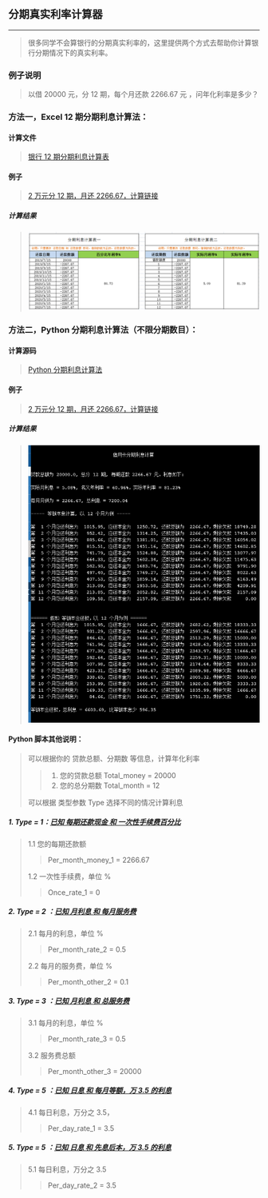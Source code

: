## 分期真实利率计算器
----

> 很多同学不会算银行的分期真实利率的，这里提供两个方式去帮助你计算银行分期情况下的真实利率。

### 例子说明
> 以借 20000 元，分 12 期，每个月还款 2266.67 元 ，问年化利率是多少？


### 方法一，Excel 12 期分期利息计算法：

#### 计算文件
>
> [银行 12 期分期利息计算表](/银行-12-期分期利息计算表.xlsx)

#### 例子
>
> [2 万元分 12 期，月还 2266.67，计算链接](/银行-12-期分期利息计算表.xlsx)

##### 计算结果
>
> ![银行 12 期分期利息计算表](/pics/rate_calc_1.png)

### 方法二，Python 分期利息计算法（不限分期数目）：

#### 计算源码
>
> [Python 分期利息计算法](/interst_rate_calc.py)

#### 例子
>
> [2 万元分 12 期，月还 2266.67，计算链接](https://onlinegdb.com/BkvybphrU)

##### 计算结果
>
> ![银行 12 期分期利息计算结果](/pics/rate_calc_2.png)

#### Python 脚本其他说明：
> 可以根据你的 贷款总额、分期数 等信息，计算年化利率
>
>> 1. 您的贷款总额 Total_money = 20000
>> 2. 您的总分期数 Total_month = 12
>
> 可以根据 类型参数 Type 选择不同的情况计算利息

##### 1. Type = 1：[已知 每期还款现金 和 一次性手续费百分比](https://onlinegdb.com/BkvybphrU)
> 1.1 您的每期还款额
>>
>> Per_month_money_1 = 2266.67
>>
> 1.2 一次性手续费，单位 %
>>
>> Once_rate_1 = 0

##### 2. Type = 2 ：[已知 月利息 和 每月服务费](https://onlinegdb.com/Hyujf6hBU)
> 2.1 每月的利息，单位 %
>>
>> Per_month_rate_2 = 0.5
>
> 2.2 每月的服务费，单位 %
>>
>> Per_month_other_2 = 0.1

##### 3. Type = 3 ：[已知 月利息 和 总服务费](https://onlinegdb.com/rJ7AzanH8)
> 3.1 每月的利息，单位 %
>>
>> Per_month_rate_3 = 0.5
>
> 3.2 服务费总额
>>
>> Per_month_other_3 = 20000



##### 4. Type = 5 ：[已知 日息 和 每月等额，万 3.5 的利息](https://onlinegdb.com/BkLUc1TBL)
> 4.1 每日利息，万分之 3.5，
>>
>> Per_day_rate_1 = 3.5


##### 5. Type = 5 ：[已知 日息 和 先息后本，万 3.5 的利息](https://onlinegdb.com/Sy6PqypSU)
> 5.1 每日利息，万分之 3.5
>>
>> Per_day_rate_2 = 3.5





